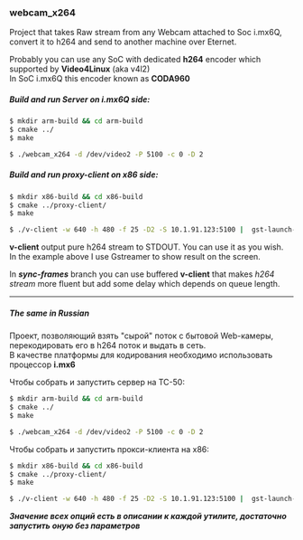 ### webcam_x264

Project that takes Raw stream from any Webcam attached to Soc i.mx6Q, convert it to h264 and send 
to another machine over Eternet. 

Probably you can use any SoC with dedicated **h264** encoder which supported by **Video4Linux** (aka v4l2)  
In SoC i.mx6Q this encoder known as **CODA960**

##### Build and run Server on i.mx6Q side:
```bash
$ mkdir arm-build && cd arm-build
$ cmake ../
$ make

$ ./webcam_x264 -d /dev/video2 -P 5100 -c 0 -D 2
```

##### Build and run proxy-client on x86 side:
```bash
$ mkdir x86-build && cd x86-build
$ cmake ../proxy-client/
$ make

$ ./v-client -w 640 -h 480 -f 25 -D2 -S 10.1.91.123:5100 |  gst-launch-1.0 -v fdsrc fd=0 ! h264parse ! avdec_h264 ! videoconvert ! autovideosink
```

**v-client** output pure h264 stream to STDOUT. You can use it as you wish.      
In the example above I use Gstreamer to show result on the screen.

In ***sync-frames*** branch you can use buffered **v-client** that makes  *h264 stream* more fluent but add some delay which depends on queue length.

------

##### The same in Russian

Проект, позволяющий взять "сырой" поток с бытовой Web-камеры, перекодировать его в h264 поток и выдать в сеть.  
В качестве платформы для кодирования необходимо использовать процессор **i.mx6**

Чтобы собрать и запустить сервер на ТС-50:
```bash
$ mkdir arm-build && cd arm-build
$ cmake ../
$ make

$ ./webcam_x264 -d /dev/video2 -P 5100 -c 0 -D 2
```

Чтобы собрать и запустить прокси-клиента на x86:
```bash
$ mkdir x86-build && cd x86-build
$ cmake ../proxy-client/
$ make

$ ./v-client -w 640 -h 480 -f 25 -D2 -S 10.1.91.123:5100 |  gst-launch-1.0 -v fdsrc fd=0 ! h264parse ! avdec_h264 ! videoconvert ! autovideosink
```

***Значение всех опций есть в описании к каждой утилите, достаточно запустить оную без параметров***
